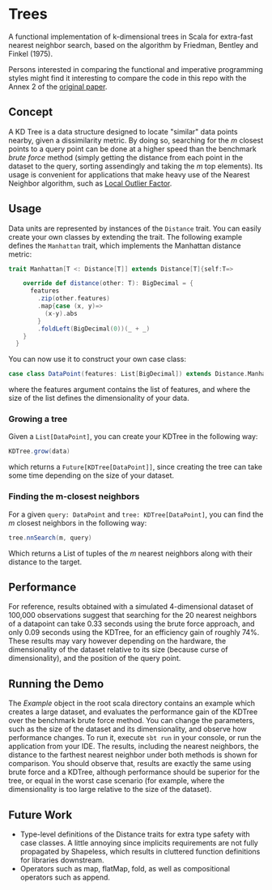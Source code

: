 # Trees
A functional implementation of k-dimensional trees in Scala for extra-fast nearest neighbor search, based on the algorithm by Friedman, Bentley and Finkel (1975).

Persons interested in comparing the functional and imperative programming styles might find it interesting to compare the code in this repo with the Annex 2 of the [original paper](https://www.slac.stanford.edu/pubs/slacpubs/1500/slac-pub-1549.pdf).

## Concept
A KD Tree is a data structure designed to locate "similar" data points nearby, given a dissimilarity metric. By doing so, searching for the *m* closest points to a query point can be done at a higher speed than the benchmark *brute force* method (simply getting the distance from each point in the dataset to the query, sorting assendingly and taking the *m* top elements). Its usage is convenient for applications that make heavy use of the Nearest Neighbor algorithm, such as [Local Outlier Factor](http://www.dbs.ifi.lmu.de/Publikationen/Papers/LOF.pdf).

## Usage
Data units are represented by instances of the `Distance` trait. You can easily create your own classes by extending the trait. The following example defines the `Manhattan` trait, which implements the Manhattan distance metric:

```scala
trait Manhattan[T <: Distance[T]] extends Distance[T]{self:T=>

    override def distance(other: T): BigDecimal = {
      features
        .zip(other.features)
        .map{case (x, y)=>
          (x-y).abs
        }
        .foldLeft(BigDecimal(0))(_ + _)
    }
  }
```

You can now use it to construct your own case class:

```scala
case class DataPoint(features: List[BigDecimal]) extends Distance.Manhattan[DataPoint]
```

where the features argument contains the list of features, and where the size of the list defines the dimensionality of your data.

### Growing a tree

Given a `List[DataPoint]`, you can create your KDTree in the following way:

```scala
KDTree.grow(data)
```

which returns a `Future[KDTree[DataPoint]]`, since creating the tree can take some time depending on the size of your dataset.

### Finding the m-closest neighbors

For a given `query: DataPoint` and `tree: KDTree[DataPoint]`, you can find the *m* closest neighbors in the following way:

```scala
tree.nnSearch(m, query)
```

Which returns a List of tuples of the *m* nearest neighbors along with their distance to the target.

## Performance

For reference, results obtained with a simulated 4-dimensional dataset of 100,000 observations suggest that searching for the 20 nearest neighbors of a datapoint can take 0.33 seconds using the brute force approach, and only 0.09 seconds using the KDTree, for an efficiency gain of roughly 74%. These results may vary however depending on the hardware, the dimensionality of the dataset relative to its size (because curse of dimensionality), and the position of the query point.

## Running the Demo
The *Example* object in the root scala directory contains an example which creates a large dataset, and evaluates the performance gain of the KDTree over the benchmark brute force method. You can change the parameters, such as the size of the dataset and its dimensionality, and observe how performance changes. To run it, execute `sbt run` in your console, or run the application from your IDE. The results, including the nearest neighbors, the distance to the farthest nearest neighbor under both methods is shown for comparison. You should observe that, results are exactly the same using brute force and a KDTree, although performance should be superior for the tree, or equal in the worst case scenario (for example, where the dimensionality is too large relative to the size of the dataset).

## Future Work
- Type-level definitions of the Distance traits for extra type safety with case classes. A little annoying since implicits requirements are not fully propagated by Shapeless, which results in cluttered function definitions for libraries downstream.
- Operators such as map, flatMap, fold, as well as compositional operators such as append.

